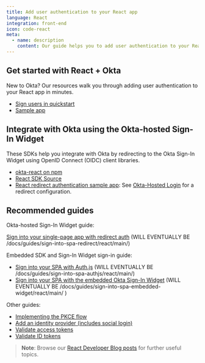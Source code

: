 ```yaml
---
title: Add user authentication to your React app
language: React
integration: front-end
icon: code-react
meta:
  - name: description
    content: Our guide helps you to add user authentication to your React app, integrate with react-router, and suggests related content.
---
```


## Get started with React + Okta

New to Okta? Our resources walk you through adding user authentication to your React app in minutes.

<ul class='language-ctas'>
	<li>
		<a href='/docs/guides/sign-into-spa-redirect/react/main' class='Button--blueDarkOutline' data-proofer-ignore>
			<span>Sign users in quickstart</span>
		</a>
	</li>
	<li>
		<a href='https://github.com/okta/samples-js-react' class='Button--blueDarkOutline' data-proofer-ignore>
			<span>Sample app</span>
		</a>
	</li>
</ul>

## Integrate with Okta using the Okta-hosted Sign-In Widget

These SDKs help you integrate with Okta by redirecting to the Okta Sign-In Widget using OpenID Connect (OIDC) client libraries.

* [okta-react on npm](https://www.npmjs.com/package/@okta/okta-react)
* [React SDK Source](https://github.com/okta/okta-react)
* [React redirect authentication sample app](https://github.com/okta/samples-js-react): See [Okta-Hosted Login](https://github.com/okta/samples-js-react/tree/master/okta-hosted-login) for a redirect configuration.

## Recommended guides

Okta-hosted Sign-In Widget guide:

[Sign into your single-page app with redirect auth](#) (WILL EVENTUALLY BE /docs/guides/sign-into-spa-redirect/react/main/)

Embedded SDK and Sign-In Widget sign-in guide:

* [Sign into your SPA with Auth.js](#) (WILL EVENTUALLY BE /docs/guides/sign-into-spa-authjs/react/main/)
* [Sign into your SPA with the embedded Okta Sign-In Widget](#) (WILL EVENTUALLY BE /docs/guides/sign-into-spa-embedded-widget/react/main/ )

Other guides:

* [Implementing the PKCE flow](/docs/guides/implement-grant-type/authcodepkce/main/)
* [Add an identity provider (includes social login)](/docs/guides/identity-providers/)
* [Validate access tokens](/docs/guides/validate-access-tokens)
* [Validate ID tokens](/docs/guides/validate-id-tokens)

> **Note**: Browse our [React Developer Blog posts](/search/#q=react&f:@commonoktasource=[Developer%20blog]) for further useful topics.
